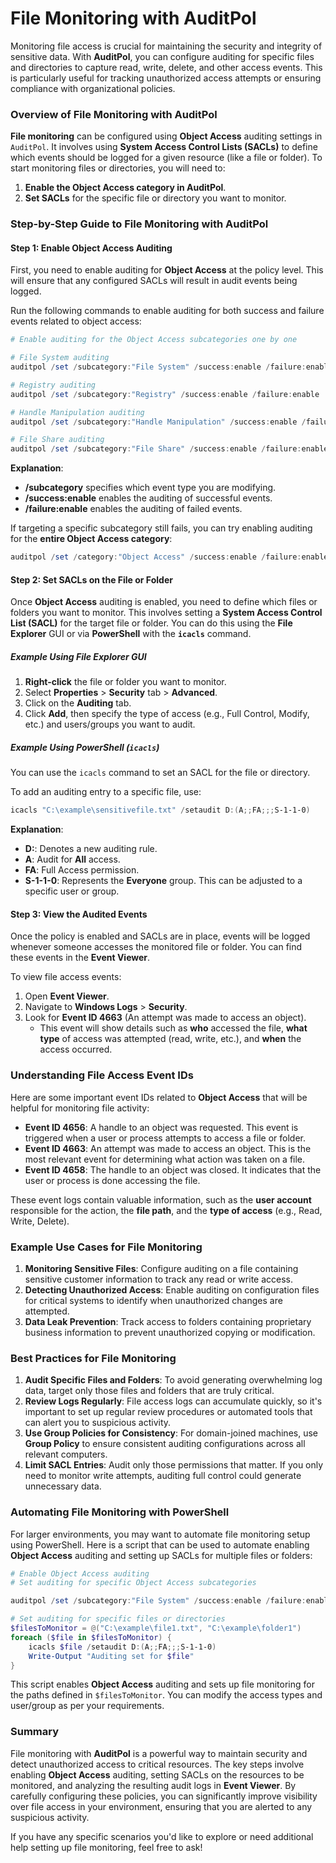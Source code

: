 # File Monitoring with AuditPol

Monitoring file access is crucial for maintaining the security and integrity of sensitive data. With **AuditPol**, you can configure auditing for specific files and directories to capture read, write, delete, and other access events. This is particularly useful for tracking unauthorized access attempts or ensuring compliance with organizational policies.

### Overview of File Monitoring with AuditPol

**File monitoring** can be configured using **Object Access** auditing settings in `AuditPol`. It involves using **System Access Control Lists (SACLs)** to define which events should be logged for a given resource (like a file or folder). To start monitoring files or directories, you will need to:

1. **Enable the Object Access category in AuditPol**.
2. **Set SACLs** for the specific file or directory you want to monitor.

### Step-by-Step Guide to File Monitoring with AuditPol

#### Step 1: Enable Object Access Auditing
First, you need to enable auditing for **Object Access** at the policy level. This will ensure that any configured SACLs will result in audit events being logged.

Run the following commands to enable auditing for both success and failure events related to object access:

```powershell
# Enable auditing for the Object Access subcategories one by one

# File System auditing
auditpol /set /subcategory:"File System" /success:enable /failure:enable

# Registry auditing
auditpol /set /subcategory:"Registry" /success:enable /failure:enable

# Handle Manipulation auditing
auditpol /set /subcategory:"Handle Manipulation" /success:enable /failure:enable

# File Share auditing
auditpol /set /subcategory:"File Share" /success:enable /failure:enable
```
**Explanation**:
- **/subcategory** specifies which event type you are modifying.
- **/success:enable** enables the auditing of successful events.
- **/failure:enable** enables the auditing of failed events.

If targeting a specific subcategory still fails, you can try enabling auditing for the **entire Object Access category**:

```powershell
auditpol /set /category:"Object Access" /success:enable /failure:enable
```

#### Step 2: Set SACLs on the File or Folder
Once **Object Access** auditing is enabled, you need to define which files or folders you want to monitor. This involves setting a **System Access Control List (SACL)** for the target file or folder. You can do this using the **File Explorer** GUI or via **PowerShell** with the **`icacls`** command.

##### Example Using File Explorer GUI
1. **Right-click** the file or folder you want to monitor.
2. Select **Properties** > **Security** tab > **Advanced**.
3. Click on the **Auditing** tab.
4. Click **Add**, then specify the type of access (e.g., Full Control, Modify, etc.) and users/groups you want to audit.

##### Example Using PowerShell (`icacls`)
You can use the `icacls` command to set an SACL for the file or directory.

To add an auditing entry to a specific file, use:

```powershell
icacls "C:\example\sensitivefile.txt" /setaudit D:(A;;FA;;;S-1-1-0)
```
**Explanation**:
- **D:**: Denotes a new auditing rule.
- **A**: Audit for **All** access.
- **FA**: Full Access permission.
- **S-1-1-0**: Represents the **Everyone** group. This can be adjusted to a specific user or group.

#### Step 3: View the Audited Events
Once the policy is enabled and SACLs are in place, events will be logged whenever someone accesses the monitored file or folder. You can find these events in the **Event Viewer**.

To view file access events:
1. Open **Event Viewer**.
2. Navigate to **Windows Logs** > **Security**.
3. Look for **Event ID 4663** (An attempt was made to access an object).
   - This event will show details such as **who** accessed the file, **what type** of access was attempted (read, write, etc.), and **when** the access occurred.

### Understanding File Access Event IDs
Here are some important event IDs related to **Object Access** that will be helpful for monitoring file activity:
- **Event ID 4656**: A handle to an object was requested. This event is triggered when a user or process attempts to access a file or folder.
- **Event ID 4663**: An attempt was made to access an object. This is the most relevant event for determining what action was taken on a file.
- **Event ID 4658**: The handle to an object was closed. It indicates that the user or process is done accessing the file.

These event logs contain valuable information, such as the **user account** responsible for the action, the **file path**, and the **type of access** (e.g., Read, Write, Delete).

### Example Use Cases for File Monitoring
1. **Monitoring Sensitive Files**: Configure auditing on a file containing sensitive customer information to track any read or write access.
2. **Detecting Unauthorized Access**: Enable auditing on configuration files for critical systems to identify when unauthorized changes are attempted.
3. **Data Leak Prevention**: Track access to folders containing proprietary business information to prevent unauthorized copying or modification.

### Best Practices for File Monitoring
1. **Audit Specific Files and Folders**: To avoid generating overwhelming log data, target only those files and folders that are truly critical.
2. **Review Logs Regularly**: File access logs can accumulate quickly, so it's important to set up regular review procedures or automated tools that can alert you to suspicious activity.
3. **Use Group Policies for Consistency**: For domain-joined machines, use **Group Policy** to ensure consistent auditing configurations across all relevant computers.
4. **Limit SACL Entries**: Audit only those permissions that matter. If you only need to monitor write attempts, auditing full control could generate unnecessary data.

### Automating File Monitoring with PowerShell
For larger environments, you may want to automate file monitoring setup using PowerShell. Here is a script that can be used to automate enabling **Object Access** auditing and setting up SACLs for multiple files or folders:

```powershell
# Enable Object Access auditing
# Set auditing for specific Object Access subcategories

auditpol /set /subcategory:"File System" /success:enable /failure:enable

# Set auditing for specific files or directories
$filesToMonitor = @("C:\example\file1.txt", "C:\example\folder1")
foreach ($file in $filesToMonitor) {
    icacls $file /setaudit D:(A;;FA;;;S-1-1-0)
    Write-Output "Auditing set for $file"
}
```
This script enables **Object Access** auditing and sets up file monitoring for the paths defined in `$filesToMonitor`. You can modify the access types and user/group as per your requirements.

### Summary
File monitoring with **AuditPol** is a powerful way to maintain security and detect unauthorized access to critical resources. The key steps involve enabling **Object Access** auditing, setting SACLs on the resources to be monitored, and analyzing the resulting audit logs in **Event Viewer**. By carefully configuring these policies, you can significantly improve visibility over file access in your environment, ensuring that you are alerted to any suspicious activity.

If you have any specific scenarios you'd like to explore or need additional help setting up file monitoring, feel free to ask!

